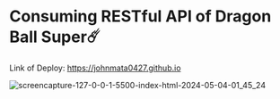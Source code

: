 <h1 aling="center">Consuming RESTful API of Dragon Ball Super☄️</h1>

Link of Deploy: https://johnmata0427.github.io

![screencapture-127-0-0-1-5500-index-html-2024-05-04-01_45_24](https://github.com/JohnMata0427/johnmata0427.github.io/assets/150484680/c32a9d7d-2b0a-4f0d-a228-06091a1c6089)
